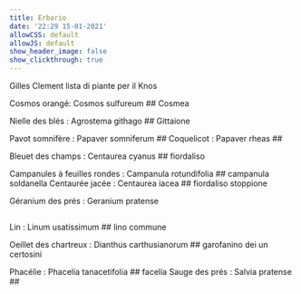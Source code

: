 ```yaml
---
title: Erbario
date: '22:29 15-01-2021'
allowCSS: default
allowJS: default
show_header_image: false
show_clickthrough: true
---
```


Gilles Clement lista di piante per il Knos

Cosmos orangé: Cosmos sulfureum ## Cosmea

Nielle des blés : Agrostema githago ##  Gittaione 

Pavot somnifère : Papaver somniferum ## 
Coquelicot : Papaver rheas ## 

Bleuet des champs : Centaurea cyanus ## fiordaliso

Campanules à feuilles rondes : Campanula rotundifolia  ## campanula soldanella
Centaurée jacée : Centaurea iacea ## fiordaliso stoppione

Géranium des prés :  Geranium pratense 
## 
Lin : Linum usatissimum ## lino commune

Oeillet des chartreux : Dianthus carthusianorum ## garofanino dei un certosini

Phacélie : Phacelia tanacetifolia ## facelia
Sauge des prés : Salvia pratense ##

